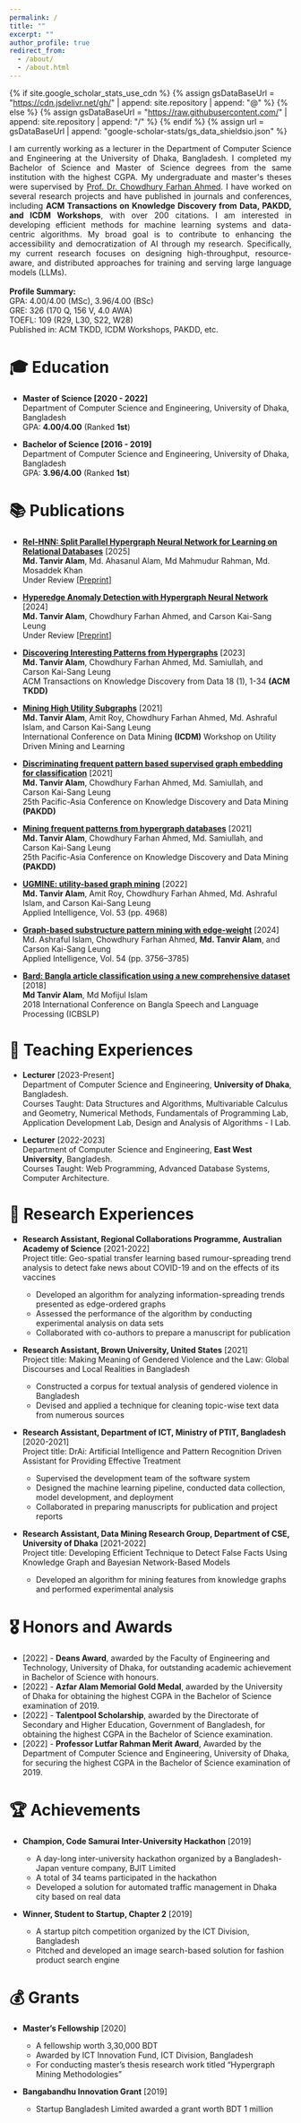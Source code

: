```yaml
---
permalink: /
title: ""
excerpt: ""
author_profile: true
redirect_from: 
  - /about/
  - /about.html
---
```


{% if site.google_scholar_stats_use_cdn %}
{% assign gsDataBaseUrl = "https://cdn.jsdelivr.net/gh/" | append: site.repository | append: "@" %}
{% else %}
{% assign gsDataBaseUrl = "https://raw.githubusercontent.com/" | append: site.repository | append: "/" %}
{% endif %}
{% assign url = gsDataBaseUrl | append: "google-scholar-stats/gs_data_shieldsio.json" %}

<span class='anchor' id='about-me'></span>

<div style="text-align: justify;">
  
I am currently working as a lecturer in the Department of Computer Science and Engineering at the University of Dhaka, Bangladesh. I completed my Bachelor of Science and Master of Science degrees from the same institution with the highest CGPA. My undergraduate and master's theses were supervised by <a href="https://scholar.google.com/citations?user=0huuef0AAAAJ">Prof. Dr. Chowdhury Farhan Ahmed</a>. I have worked on several research projects and have published in journals and conferences, including <b>ACM Transactions on Knowledge Discovery from Data, PAKDD, and ICDM Workshops</b>, with over 200 citations. I am interested in developing efficient methods for machine learning systems and data-centric algorithms. My broad goal is to contribute to enhancing the accessibility and democratization of AI through my research. Specifically, my current research focuses on designing high-throughput, resource-aware, and distributed approaches for training and serving large language models (LLMs).
<br/><br/>
<b>Profile Summary:</b>  <br/>
GPA: 4.00/4.00 (MSc), 3.96/4.00 (BSc)  <br/>
GRE: 326 (170 Q, 156 V, 4.0 AWA)  <br/>
TOEFL: 109 (R29, L30, S22, W28)  <br/>
Published in: ACM TKDD, ICDM Workshops, PAKDD, etc.
</div>

<span class='anchor' id='education'></span>

# 🎓 Education

- **Master of Science [2020 - 2022]**  
  Department of Computer Science and Engineering, University of Dhaka, Bangladesh  
  GPA: **4.00/4.00** (Ranked **1st**)  

- **Bachelor of Science [2016 - 2019]**  
  Department of Computer Science and Engineering, University of Dhaka, Bangladesh  
  GPA: **3.96/4.00** (Ranked **1st**)  

<span class='anchor' id='publications'></span>
# 📚 Publications 

- **[Rel-HNN: Split Parallel Hypergraph Neural Network for Learning on Relational Databases](https://arxiv.org/abs/2507.12562)** [2025]  
  **Md. Tanvir Alam**, Md. Ahasanul Alam, Md Mahmudur Rahman, Md. Mosaddek Khan  
   Under Review [[Preprint]](https://arxiv.org/abs/2507.12562)

- **[Hyperedge Anomaly Detection with Hypergraph Neural Network](https://arxiv.org/abs/2412.05641)** [2024]  
  **Md. Tanvir Alam**, Chowdhury Farhan Ahmed, and Carson Kai-Sang Leung  
   Under Review [[Preprint]](https://arxiv.org/abs/2412.05641)

- **[Discovering Interesting Patterns from Hypergraphs](https://dl.acm.org/doi/abs/10.1145/3622940)** [2023]  
  **Md. Tanvir Alam**, Chowdhury Farhan Ahmed, Md. Samiullah, and Carson Kai-Sang Leung  
  ACM Transactions on Knowledge Discovery from Data 18 (1), 1-34 **(ACM TKDD)**
  
- **[Mining High Utility Subgraphs](https://ieeexplore.ieee.org/document/9679947)** [2021]  
  **Md. Tanvir Alam**, Amit Roy, Chowdhury Farhan Ahmed, Md. Ashraful Islam, and Carson Kai-Sang Leung  
   International Conference on Data Mining **(ICDM)** Workshop on Utility Driven Mining and Learning

- **[Discriminating frequent pattern based supervised graph embedding for classification](https://dl.acm.org/doi/10.1007/978-3-030-75765-6_2)** [2021]  
  **Md. Tanvir Alam**, Chowdhury Farhan Ahmed, Md. Samiullah, and Carson Kai-Sang Leung  
  25th Pacific-Asia Conference on Knowledge Discovery and Data Mining **(PAKDD)**

- **[Mining frequent patterns from hypergraph databases](https://dl.acm.org/doi/abs/10.1007/978-3-030-75765-6_1)** [2021]  
  **Md. Tanvir Alam**, Chowdhury Farhan Ahmed, Md. Samiullah, and Carson Kai-Sang Leung  
  25th Pacific-Asia Conference on Knowledge Discovery and Data Mining **(PAKDD)**

- **[UGMINE: utility-based graph mining](https://link.springer.com/article/10.1007/s10489-022-03385-8)** [2022]  
  **Md. Tanvir Alam**, Amit Roy, Chowdhury Farhan Ahmed, Md. Ashraful Islam, and Carson Kai-Sang Leung  
  Applied Intelligence, Vol. 53 (pp. 4968)

- **[Graph-based substructure pattern mining with edge-weight](https://link.springer.com/article/10.1007/s10489-024-05356-7)** [2024]  
  Md. Ashraful Islam, Chowdhury Farhan Ahmed, **Md. Tanvir Alam**, and Carson Kai-Sang Leung  
  Applied Intelligence, Vol. 54 (pp. 3756–3785)
  
- **[Bard: Bangla article classification using a new comprehensive dataset](https://ieeexplore.ieee.org/abstract/document/8554382/)** [2018]  
  **Md Tanvir Alam**, Md Mofijul Islam  
  2018 International Conference on Bangla Speech and Language Processing (ICBSLP)
  
<span class='anchor' id='teaching'></span>
# 📝 Teaching Experiences  
- **Lecturer** [2023-Present]  
  Department of Computer Science and Engineering, **University of Dhaka**, Bangladesh.  
  Courses Taught: Data Structures and Algorithms, Multivariable Calculus and Geometry, Numerical Methods, Fundamentals of Programming Lab, Application Development Lab, Design and Analysis of Algorithms - I Lab.

- **Lecturer** [2022-2023]  
  Department of Computer Science and Engineering, **East West University**, Bangladesh.  
  Courses Taught: Web Programming, Advanced Database Systems, Computer Architecture.
  
<span class='anchor' id='research'></span>

# 🧪 Research Experiences

- **Research Assistant, Regional Collaborations Programme, Australian Academy of Science** [2021-2022]  
  Project title: Geo-spatial transfer learning based rumour-spreading trend analysis to detect fake news about COVID-19 and on the effects of its vaccines  
  - Developed an algorithm for analyzing information-spreading trends presented as edge-ordered graphs  
  - Assessed the performance of the algorithm by conducting experimental analysis on data sets  
  - Collaborated with co-authors to prepare a manuscript for publication  

- **Research Assistant, Brown University, United States** [2021]  
    Project title: Making Meaning of Gendered Violence and the Law: Global Discourses and Local Realities in Bangladesh  
  - Constructed a corpus for textual analysis of gendered violence in Bangladesh  
  - Devised and applied a technique for cleaning topic-wise text data from numerous sources  

- **Research Assistant, Department of ICT, Ministry of PTIT, Bangladesh** [2020-2021]  
  Project title: DrAi: Artificial Intelligence and Pattern Recognition Driven Assistant for Providing Effective Treatment  
  - Supervised the development team of the software system  
  - Designed the machine learning pipeline, conducted data collection, model development, and deployment  
  - Collaborated in preparing manuscripts for publication and project reports  

- **Research Assistant, Data Mining Research Group, Department of CSE, University of Dhaka** [2021-2022]  
  Project title: Developing Efficient Technique to Detect False Facts Using Knowledge Graph and Bayesian Network-Based Models  
  - Developed an algorithm for mining features from knowledge graphs and performed experimental analysis

<span class='anchor' id='awards'></span>
# 🎖 Honors and Awards
- [2022] - **Deans Award**, awarded by the Faculty of Engineering and Technology, University of Dhaka, for outstanding academic achievement in Bachelor of Science with honours.  
- [2022] - **Azfar Alam Memorial Gold Medal**, awarded by the University of Dhaka for obtaining the highest CGPA in the Bachelor of Science examination of 2019.  
- [2022] - **Talentpool Scholarship**, awarded by the Directorate of Secondary and Higher Education, Government of Bangladesh, for obtaining the highest CGPA in the Bachelor of Science examination.  
- [2022] - **Professor Lutfar Rahman Merit Award**, Awarded by the Department of Computer Science and Engineering, University of Dhaka, for securing the highest CGPA in the Bachelor of Science examination of 2019.

<span class='anchor' id='achievements'></span>

# 🏆 Achievements
- **Champion, Code Samurai Inter-University Hackathon** [2019]
  - A day-long inter-university hackathon organized by a Bangladesh-Japan venture company, BJIT Limited
  - A total of 34 teams participated in the hackathon
  - Developed a solution for automated traffic management in Dhaka city based on real data

- **Winner, Student to Startup, Chapter 2** [2019]
  - A startup pitch competition organized by the ICT Division, Bangladesh
  - Pitched and developed an image search-based solution for fashion product search engine
<span class='anchor' id='grants'></span>

# 💰 Grants
- **Master’s Fellowship** [2020]
  - A fellowship worth 3,30,000 BDT
  - Awarded by ICT Innovation Fund, ICT Division, Bangladesh
  - For conducting master’s thesis research work titled “Hypergraph Mining Methodologies”

- **Bangabandhu Innovation Grant** [2019]
  - Startup Bangladesh Limited awarded a grant worth BDT 1 million
